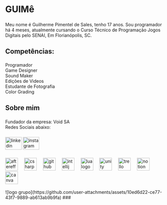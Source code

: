 <h1 align="left">GUIMê</h1>

###

<p align="left">Meu nome é Guilherme Pimentel de Sales, tenho 17 anos. Sou programador há 4 meses, atualmente cursando o Curso Técnico de Programação Jogos Digitais pelo SENAI, Em Florianópolis, SC.</p>

###

<h2 align="left">Competências:</h2>

###

<p align="left">Programador<br>Game Designer<br>Sound Maker<br>Edições de Videos<br>Estudante de Fotografia<br>Color Grading</p>

###

<h2 align="left">Sobre mim</h2>

###

<div align="left">
</div>

###

<p align="left">Fundador da empresa: Void SA<br>Redes Sociais abaixo:</p>

###

<div align="left">
  <img src="https://raw.githubusercontent.com/maurodesouza/profile-readme-generator/master/src/assets/icons/social/linkedin/default.svg" width="52" height="40" alt="linkedin logo"  />
  <img src="https://raw.githubusercontent.com/maurodesouza/profile-readme-generator/master/src/assets/icons/social/instagram/default.svg" width="52" height="40" alt="instagram logo"  />
</div>

###

<div align="left">
  <img src="https://cdn.jsdelivr.net/gh/devicons/devicon/icons/aftereffects/aftereffects-original.svg" height="40" alt="aftereffects logo"  />
  <img width="12" />
  <img src="https://cdn.jsdelivr.net/gh/devicons/devicon/icons/csharp/csharp-original.svg" height="40" alt="csharp logo"  />
  <img width="12" />
  <img src="https://cdn.jsdelivr.net/gh/devicons/devicon/icons/github/github-original.svg" height="40" alt="github logo"  />
  <img width="12" />
  <img src="https://cdn.jsdelivr.net/gh/devicons/devicon/icons/intellij/intellij-original.svg" height="40" alt="intellij logo"  />
  <img width="12" />
  <img src="https://cdn.jsdelivr.net/gh/devicons/devicon/icons/lua/lua-original.svg" height="40" alt="lua logo"  />
  <img width="12" />
  <img src="https://cdn.jsdelivr.net/gh/devicons/devicon/icons/unity/unity-original.svg" height="40" alt="unity logo"  />
  <img width="12" />
  <img src="https://cdn.jsdelivr.net/gh/devicons/devicon/icons/trello/trello-plain.svg" height="40" alt="trello logo"  />
  <img width="12" />
  <img src="https://cdn.jsdelivr.net/gh/devicons/devicon/icons/notion/notion-original.svg" height="40" alt="notion logo"  />
  <img width="12" />
  <img src="https://cdn.jsdelivr.net/gh/devicons/devicon/icons/canva/canva-original.svg" height="40" alt="canva logo"  />
</div>
<br>
  ![logo grupo](https://github.com/user-attachments/assets/10ed6d22-ce77-43f7-9889-ab613ab9b9fa)
###
